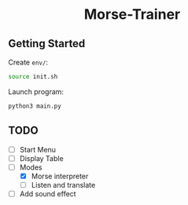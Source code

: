 <center>

# Morse-Trainer

</center>

## Getting Started

Create `env/`:

```sh
source init.sh
```

Launch program:

```sh
python3 main.py
```

## TODO

- [ ] Start Menu
- [ ] Display Table
- [ ] Modes
  - [X] Morse interpreter
  - [ ] Listen and translate
- [ ] Add sound effect

